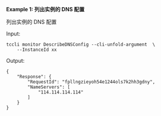 **Example 1: 列出实例的 DNS 配置**

列出实例的 DNS 配置

Input: 

```
tccli monitor DescribeDNSConfig --cli-unfold-argument  \
    --InstanceId xx
```

Output: 
```
{
    "Response": {
        "RequestId": "fpllngzieyoh54e1244ols7k2hh3gdny",
        "NameServers": [
            "114.114.114.114"
        ]
    }
}
```

